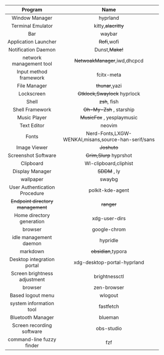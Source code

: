 
|              Program              |             Name              |
| :-------------------------------: | :---------------------------: |
|          Window Manager           |           hyprland            |
|         Terminal Emulator         |      kitty,~~alacritty~~      |
|                Bar                |            waybar             |
|       Application Launcher        |         ~~Rofi~~,wofi         |
|        Notification Daemon        |        Dunst,~~Make!~~        |
|      network management tool      |        ~~NetwoakManager~~,iwd,dhcpcd         |
|      Input method framework       |          fcitx-meta           |
|           File Manager            |        ~~thunar~~,yazi        |
|            Lockscreen             | ~~Gtklock,Swaylock~~ hyprlock |
|               Shell               |            ~~zsh~~, fish      |
|          Shell Framework          |   ~~Oh-My-Zsh~~ , starship    |
|           Music Player            |  ~~MusicFox~~ , yesplaymusic  |
|            Text Editor            |            neovim             |
|               Fonts               |    Nerd-Fonts,LXGW-WENKAI,misans,source-han-serif/sans     |
|           Image Viewer            |          ~~Joshuto~~          |
|        Screenshot Software        |          ~~Grim,Slurp~~ hyprshot           |
|             Clipboard             |     Wl-clipboard,cliphist     |
|          Display Manager          |         ~~SDDM~~ , ly         |
|             wallpaper             |            swaybg             |
|   User Authentication Procedure   |       polkit-kde-agent        |
| ~~Endpoint directory management~~ |          ~~ranger~~           |
|     Home directory generation     |         xdg-user-dirs         |
|              browser              |         google-chrom          |
|      idle management daemon       |           hypridle            |
|             markdown              |      ~~obsidian~~,typora      |
|    Desktop integration portal     |  xdg-desktop-portal-hyprland  |
|   Screen brightness adjustment    |         brightnessctl         |
|              browser              |          zen-browser          |
|         Based logout menu         |            wlogout            |
|      system information tool      |           fastfetch           |
|         Bluetooth Manager         |            blueman            |
|     Screen recording software     |          obs-studio           |
|     command-line fuzzy finder     |              fzf              |

